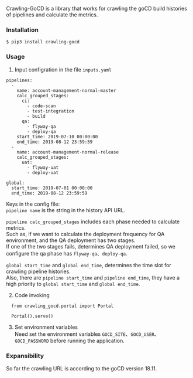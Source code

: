 Crawling-GoCD is a library that works for crawling the goCD build histories of pipelines and calculate the metrics.

### Installation
```
$ pip3 install crawling-gocd
```

### Usage
1. Input configration in the file `inputs.yaml`
```
pipelines:
  - 
    name: account-management-normal-master
    calc_grouped_stages: 
      ci:
        - code-scan
        - test-integration
        - build
      qa:
        - flyway-qa
        - deploy-qa
    start_time: 2019-07-10 00:00:00
    end_time: 2019-08-12 23:59:59
  - 
    name: account-management-normal-release
    calc_grouped_stages: 
      uat:
        - flyway-uat
        - deploy-uat

global:
  start_time: 2019-07-01 00:00:00
  end_time: 2019-08-12 23:59:59
```
Keys in the config file:  
`pipeline name` is the string in the history API URL.  


`pipeline calc_grouped_stages` includes each phase needed to calculate metrics.  
Such as, if we want to calculate the deployment frequency for QA environment, and the QA deployment has two stages.  
If one of the two stages fails, determines QA deployment failed, so we configure the qa phase has `flyway-qa`、`deploy-qa`.


`global start_time` and `global end_time`, determines the time slot for crawling pipeline histories.  
Also, there are `pipeline start_time` and `pipeline end_time`, they have a high priority to `global start_time` and `global end_time`.  

2. Code invoking
  ```
    from crawling_gocd.portal import Portal
    
    Portal().serve()
  ```
3. Set environment variables   
  Need set the environment variables `GOCD_SITE`、`GOCD_USER`、`GOCD_PASSWORD` before running the application.


### Expansibility
So far the crawling URL is according to the goCD version 18.11.  

